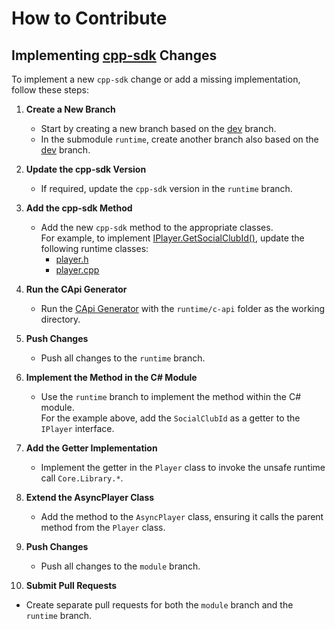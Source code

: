 # How to Contribute

## Implementing [cpp-sdk](https://github.com/altmp/cpp-sdk) Changes

To implement a new `cpp-sdk` change or add a missing implementation, follow these steps:

1. **Create a New Branch**  
   - Start by creating a new branch based on the [dev](https://github.com/altmp/coreclr-module/tree/dev) branch.
   - In the submodule `runtime`, create another branch also based on the [dev](https://github.com/altmp/coreclr-module-runtime/tree/dev) branch.

2. **Update the cpp-sdk Version**  
   - If required, update the `cpp-sdk` version in the `runtime` branch.

3. **Add the cpp-sdk Method**  
   - Add the new `cpp-sdk` method to the appropriate classes.  
     For example, to implement [IPlayer.GetSocialClubId()](https://github.com/altmp/cpp-sdk/blob/30b5e35ab7081f7e8ff7ac2bc0568aa7cf38e6be/objects/IPlayer.h#L90C20-L90C31), update the following runtime classes:
     - [player.h](https://github.com/altmp/coreclr-module-runtime/blob/dev/c-api/entities/player.h)
     - [player.cpp](https://github.com/altmp/coreclr-module-runtime/blob/dev/c-api/entities/player.cpp)

4. **Run the CApi Generator**  
   - Run the [CApi Generator](https://github.com/altmp/coreclr-module/blob/dev/api/AltV.Net.CApi.Generator/Program.cs) with the `runtime/c-api` folder as the working directory.

5. **Push Changes**  
   - Push all changes to the `runtime` branch.

6. **Implement the Method in the C# Module**  
   - Use the `runtime` branch to implement the method within the C# module.  
     For the example above, add the `SocialClubId` as a getter to the `IPlayer` interface.

7. **Add the Getter Implementation**  
   - Implement the getter in the `Player` class to invoke the unsafe runtime call `Core.Library.*`.

8. **Extend the AsyncPlayer Class**  
   - Add the method to the `AsyncPlayer` class, ensuring it calls the parent method from the `Player` class.

9. **Push Changes**  
   - Push all changes to the `module` branch.

10. **Submit Pull Requests**  
   - Create separate pull requests for both the `module` branch and the `runtime` branch.

